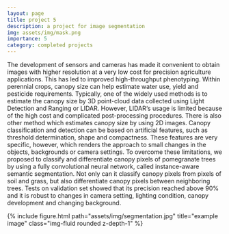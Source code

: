 ```yaml
---
layout: page
title: project 5
description: a project for image segmentation
img: assets/img/mask.png
importance: 5
category: completed projects
---
```


The development of sensors and cameras has made it convenient to obtain images with higher resolution at a very low cost for precision agriculture applications. This has led to improved high-throughput phenotyping. Within perennial crops, canopy size can help estimate water use, yield and pesticide requirements. Typically, one of the widely used methods is to estimate the canopy size by 3D point-cloud data collected using Light Detection and Ranging or LIDAR. However, LIDAR‘s usage is limited because of the high cost and complicated post-processing procedures. There is also other method which estimates canopy size by using 2D images. Canopy classification and detection can be based on artificial features, such as threshold determination, shape and compactness. These features are very specific, however, which renders the approach to small changes in the objects, backgrounds or camera settings. To overcome these limitations, we proposed to classify and differentiate canopy pixels of pomegranate trees by using a fully convolutional neural network, called instance-aware semantic segmentation. Not only can it classify canopy pixels from pixels of soil and grass, but also differentiate canopy pixels between neighboring trees. Tests on validation set showed that its precision reached above 90% and it is robust to changes in camera setting, lighting condition, canopy development and changing background.

<div class="row">
    <div class="col-sm mt-3 mt-md-0 d-flex align-items-center justify-content-center">
        {% include figure.html path="assets/img/segmentation.jpg" title="example image" class="img-fluid rounded z-depth-1" %}
    </div>
</div>
